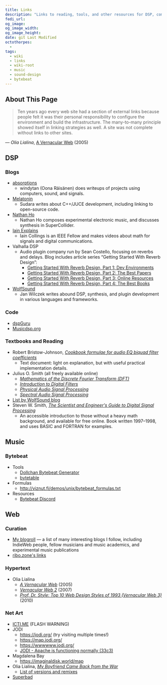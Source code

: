 ```yaml
---
title: Links
description: "Links to reading, tools, and other resources for DSP, computer music, and the Web.\n\n As Olia Lialina notes, at one point “every web site had a section of external links because people felt it was their personal responsibility to… build the infrastructure” of the Web. As search engines crumble, I find curation by humans ever more valuable."
fedi_url:
og_image: 
og_image_width: 
og_image_height: 
date: git Last Modified
octothorpes:
  - 
tags:
  - wiki
  - links
  - wiki-root
  - music
  - sound-design
  - bytebeat
---
```


## About This Page

> Ten years ago every web site had a section of external links because people felt it was their personal responsibility to configure the environment and build the infrastructure. The many-to-many principle showed itself in linking strategies as well. A site was not complete without links to other sites.

— *Olia Lialina*, [A Vernacular Web](https://art.teleportacia.org/observation/vernacular/links.html) (2005)

## DSP

### Blogs

- [absorptions](https://www.windytan.com/)
    - windytan (Oona Räisänen) does writeups of projects using computers, sound, and signals.
- [Melatonin](https://melatonin.dev/blog/)
    - Sudara writes about C++/JUCE development, including linking to open-source code.
- [Nathan Ho](https://nathan.ho.name/)
    - Nathan Ho composes experimental electronic music, and discusses synthesis in SuperCollider.
- [Iain Explains](https://www.iaincollings.com/)
    - Iain Collings is an IEEE Fellow and makes videos about math for signals and digital communications.
- Valhalla DSP
    - Audio plugin company run by Sean Costello, focusing on reverbs and delays. Blog includes article series “Getting Started With Reverb Design”:
        - [Getting Started With Reverb Design, Part 1: Dev Environments](https://valhalladsp.com/2021/09/20/getting-started-with-reverb-design-part-1-dev-environments/)
        - [Getting Started With Reverb Design, Part 2: The Best Papers](https://valhalladsp.com/2021/09/22/getting-started-with-reverb-design-part-2-the-foundations/)
        - [Getting Started With Reverb Design, Part 3: Online Resources](https://valhalladsp.com/2021/09/23/getting-started-with-reverb-design-part-3-online-resources/)
        - [Getting Started With Reverb Design, Part 4: The Best Books](https://valhalladsp.com/2021/09/28/getting-started-with-reverb-design-part-4-books/)
- [WolfSound](https://thewolfsound.com/posts/)
    - Jan Wilczek writes abound DSP, synthesis, and plugin development in various languages and frameworks.


### Code

- [dspGuru](https://dspguru.com/)
- [Musicdsp.org](https://www.musicdsp.org/en/latest/)

### Textbooks and Reading

- Robert Bristow-Johnson, [*Cookbook formulae for audio EQ biquad filter coefficients*](https://webaudio.github.io/Audio-EQ-Cookbook/Audio-EQ-Cookbook.txt)
    - Text document: light on explanation, but with useful practical implementation details.
- Julius O. Smith (all freely available online)
    - [*Mathematics of the Discrete Fourier Transform (DFT)*](https://ccrma.stanford.edu/~jos/mdft/)
    - [*Introduction to Digital Filters*](https://ccrma.stanford.edu/~jos/filters/)
    - [*Physical Audio Signal Processing*](https://ccrma.stanford.edu/~jos/pasp/) 
    - [*Spectral Audio Signal Processing*](https://ccrma.stanford.edu/~jos/sasp/)
- [List by WolfSound blog](https://thewolfsound.com/resources/)
- Steven W. Smith, [*The Scientist and Engineer's Guide to Digital Signal Processing*](https://www.dspguide.com/)
    - An accessible introduction to those without a heavy math background, and available for free online. Book written 1997–1998, and uses BASIC and FORTRAN for examples.

## Music

### Bytebeat

- Tools
    - [Dollchan Bytebeat Generator](https://dollchan.net/bytebeat/)
    - [bytetable](https://psubscirbe-bytebeat.neocities.org/bytetable)
- Formulas
    - <http://viznut.fi/demos/unix/bytebeat_formulas.txt>
- Resources
  - [Bytebeat Discord](https://discord.gg/n5BXmsbevn)

## Web

### Curation

- [My blogroll](/blogroll) — a list of many interesting blogs I follow, including IndieWeb people, fellow musicians and music academics, and experimental music publications
- [ribo.zone's links](https://ribo.zone/links)

### Hypertext

- Olia Lialina
    - [*A Vernacular Web*](https://art.teleportacia.org/observation/vernacular/) (2005)
    - [*Vernacular Web 2*](https://contemporary-home-computing.org/vernacular-web-2/) (2007)
    - [*Prof. Dr. Style: Top 10 Web Design Styles of 1993 (Vernacular Web 3)*](https://contemporary-home-computing.org/prof-dr-style/) (2010)

### Net Art

- [ICTI.ME](https://icti.me/) (FLASH WARNING)
- JODI
  - <https://jodi.org/> (try visiting multiple times!)
  - <https://map.jodi.org/>
  - <https://wwwwww.jodi.org/>
  - [JODI - Apache is functioning normally (33c3)](https://www.youtube.com/watch?v=w4_3t9Uk6yM)
- Magdalena Bay
  - <https://imaginaldisk.world/map>
- Olia Lialina, [*My Boyfriend Came Back from the War*](http://www.teleportacia.org/war/)
  - [List of versions and remixes](http://myboyfriendcamebackfromth.ewar.ru/)
- [Superbad](https://superbad.com/)
  <!-- - <https://superbad.com/1/follow/index.html> -->

